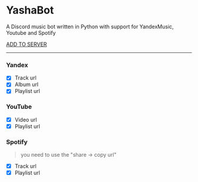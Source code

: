 # YashaBot
A Discord music bot written in Python with support for YandexMusic, Youtube and Spotify

[ADD TO SERVER](https://discord.com/api/oauth2/authorize?client_id=1079289184868630530&permissions=3197952&scope=bot)
__________________

### Yandex
- [x] Track url
- [x] Album url
- [x] Playlist url

### YouTube
- [x] Video url
- [x] Playlist url

### Spotify 
> you need to use the "share -> copy url"
- [x] Track url
- [x] Playlist url
